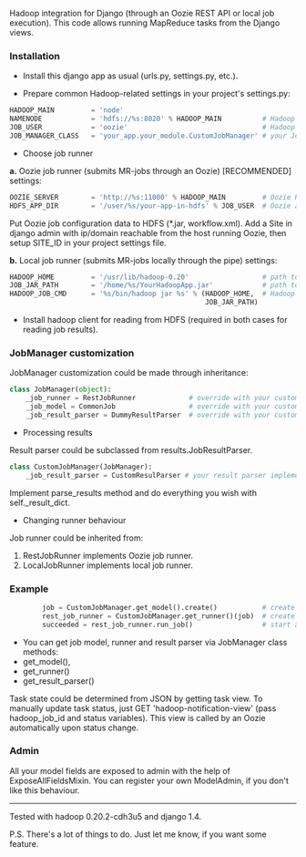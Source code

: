 Hadoop integration for Django (through an Oozie REST API or local job execution).
This code allows running MapReduce tasks from the Django views.

### Installation
- Install this django app as usual (urls.py, settings.py, etc.).
 
- Prepare common Hadoop-related settings in your project's settings.py:
```python
HADOOP_MAIN         = 'node'
NAMENODE            = 'hdfs://%s:8020' % HADOOP_MAIN          # Hadoop namenode
JOB_USER            = 'oozie'                                 # Hadoop user for jobs & HDFS stuff
JOB_MANAGER_CLASS   = 'your_app.your_module.CustomJobManager' # your JobManager subclass
```

- Choose job runner

**a.** Oozie job runner (submits MR-jobs through an Oozie) [RECOMMENDED] settings:
```python
OOZIE_SERVER        = 'http://%s:11000' % HADOOP_MAIN         # Oozie RESTful server
HDFS_APP_DIR        = '/user/%s/your-app-in-hdfs' % JOB_USER  # Oozie application dir in HDFS
```

Put Oozie job configuration data to HDFS (*.jar, workflow.xml).
Add a Site in django admin with ip/domain reachable from the host running Oozie, then
setup SITE_ID in your project settings file.

**b.** Local job runner (submits MR-jobs locally through the pipe) settings:
```python
HADOOP_HOME         = '/usr/lib/hadoop-0.20'                  # path to Hadoop client home 
JOB_JAR_PATH        = '/home/%s/YourHadoopApp.jar'            # path to jar on the local FS 
HADOOP_JOB_CMD      = '%s/bin/hadoop jar %s' % (HADOOP_HOME,  # Hadoop command for running the job
                                                JOB_JAR_PATH) 
```

- Install hadoop client for reading from HDFS (required in both cases for reading job results).

### JobManager customization

JobManager customization could be made through inheritance:
```python
class JobManager(object):
    _job_runner = RestJobRunner             # override with your custom runner (non-obligatory)
    _job_model = CommonJob                  # override with your custom model (non-obligatory)
    _job_result_parser = DummyResultParser  # override with your custom result parser (required)
```

- Processing results

Result parser could be subclassed from results.JobResultParser.
```python
class CustomJobManager(JobManager):
    _job_result_parser = CustomResulParser # your result parser implementation
```
Implement parse_results method and do everything you wish with self._result_dict.

- Changing runner behaviour

Job runner could be inherited from:
 1. RestJobRunner implements Oozie job runner.
 2. LocalJobRunner implements local job runner.

### Example
```python
        job = CustomJobManager.get_model().create()           # create model instance
        rest_job_runner = CustomJobManager.get_runner()(job)  # create job runner instance
        succeeded = rest_job_runner.run_job()                 # start a job
```

- You can get job model, runner and result parser via JobManager class methods: 
 - get_model(), 
 - get_runner()
 - get_result_parser()


Task state could be determined from JSON by getting task view. 
To manually update task status, just GET 'hadoop-notification-view' (pass hadoop_job_id and status variables).
This view is called by an Oozie automatically upon status change.

### Admin
All your model fields are exposed to admin with the help of ExposeAllFieldsMixin.
You can register your own ModelAdmin, if you don't like this behaviour.

---

Tested with hadoop 0.20.2-cdh3u5 and django 1.4.

P.S. There's a lot of things to do. Just let me know, if you want some feature.
